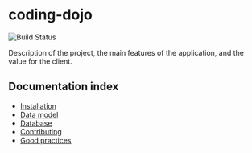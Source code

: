 coding-dojo
===========

![Build Status](https://circleci.com/gh/<insert-user-name-here>/coding-dojo.svg?style=shield&circle-token=<insert-token-here>)


Description of the project, the main features of the application, and the value for the client.


Documentation index
-------------------

  * [Installation](doc/installation.md)
  * [Data model](doc/model.md)
  * [Database](doc/data.md)
  * [Contributing](doc/contributing.md)
  * [Good practices](doc/good-practices.md)

